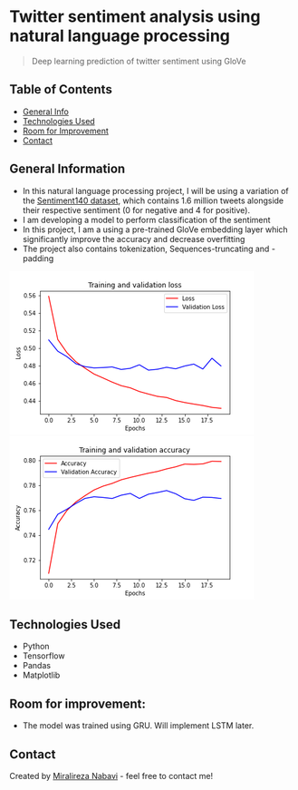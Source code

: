 # Twitter sentiment analysis using natural language processing
> Deep learning prediction of twitter sentiment using GloVe

## Table of Contents
* [General Info](#general-information)
* [Technologies Used](#technologies-used)
* [Room for Improvement](#room-for-improvement)
* [Contact](#contact)
<!-- * [License](#license) -->


## General Information
- In this natural language processing project, I will be using a variation of the [Sentiment140 dataset](http://help.sentiment140.com/home), which contains 1.6 million tweets alongside their respective sentiment (0 for negative and 4 for positive).
- I am developing a model to perform classification of the sentiment
- In this project, I am a using a pre-trained GloVe embedding layer which significantly improve the accuracy and decrease overfitting
- The project also contains tokenization, Sequences-truncating and -padding

![Example screenshot](loss.png)
![Example screenshot](accuracy.png)
<!-- If you have screenshots you'd like to share, include them here. -->

## Technologies Used
- Python
- Tensorflow
- Pandas
- Matplotlib

## Room for improvement:
- The model was trained using GRU. Will implement LSTM later.

## Contact
Created by [Miralireza Nabavi](anabavib@asu.edu) - feel free to contact me!
